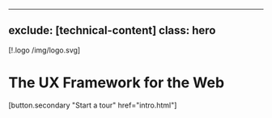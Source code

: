 
---
exclude: [technical-content]
class: hero
---

[!.logo /img/logo.svg]

# The UX Framework for the Web

[button.secondary "Start a tour" href="intro.html"]